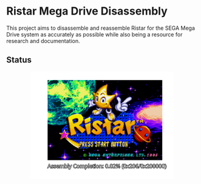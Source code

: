 # Ristar Mega Drive Disassembly
This project aims to disassemble and reassemble Ristar for the SEGA Mega Drive system as accurately as possible while also being a resource for research and documentation.

## Status
<p align="center">
	<img src="https://github.com/Totally-Not-Filter/ristar-md-disasm/blob/main/status/img.svg" width="75%">
</p>